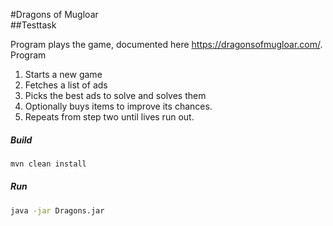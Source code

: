 #Dragons of Mugloar <br>
##Testtask

Program plays the game, documented here https://dragonsofmugloar.com/. <br>
Program
1. Starts a new game
2. Fetches a list of ads
3. Picks the best ads to solve and solves them
4. Optionally buys items to improve its chances.
5. Repeats from step two until lives run out.

##### Build
```bash
mvn clean install
```

##### Run
```bash
java -jar Dragons.jar
```


